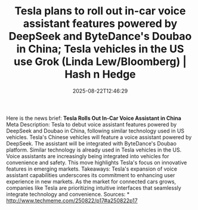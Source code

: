 ﻿---
title: "Tesla plans to roll out in-car voice assistant features powered by DeepSeek and ByteDance's Doubao in China; Tesla vehicles in the US use Grok (Linda Lew/Bloomberg) | Hash n Hedge"
date: "2025-08-22T12:46:29"
category: "Markets"
summary: ""
slug: "tesla-plans-to-roll-out-incar-voice-assistant-features-power"
source_urls:
  - ""
seo:
  title: "Tesla plans to roll out in-car voice assistant features powered by DeepSeek and ByteDance's Doubao in China; Tesla vehicles in the US use Grok (Linda Lew/Bloomberg) | Hash n Hedge | Hash n Hedge"
  description: ""
  keywords: ["news", "markets", "brief"]
---
Here is the news brief:  **Tesla Rolls Out In-Car Voice Assistant in China**  Meta Description: Tesla to debut voice assistant features powered by DeepSeek and Doubao in China, following similar technology used in US vehicles.   Tesla's Chinese vehicles will feature a voice assistant powered by DeepSeek.  The assistant will be integrated with ByteDance's Doubao platform.  Similar technology is already used in Tesla vehicles in the US.  Voice assistants are increasingly being integrated into vehicles for convenience and safety.  This move highlights Tesla's focus on innovative features in emerging markets.  Takeaways: Tesla's expansion of voice assistant capabilities underscores its commitment to enhancing user experience in new markets. As the market for connected cars grows, companies like Tesla are prioritizing intuitive interfaces that seamlessly integrate technology and convenience.  Sources:  * http://www.techmeme.com/250822/p17#a250822p17